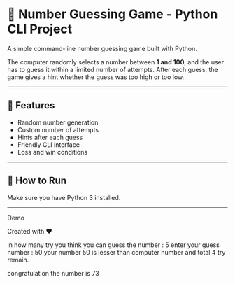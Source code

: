 # 🎯 Number Guessing Game - Python CLI Project

A simple command-line number guessing game built with Python.

The computer randomly selects a number between **1 and 100**, and the user has to guess it within a limited number of attempts. After each guess, the game gives a hint whether the guess was too high or too low.

---

## 📌 Features

- Random number generation
- Custom number of attempts
- Hints after each guess
- Friendly CLI interface
- Loss and win conditions

---

## 🚀 How to Run

Make sure you have Python 3 installed.

---
Demo 


Created with ❤️ 





in how many try you think you can guess the number : 5
enter your guess number : 50
your number 50 is lesser than computer number and total 4 try remain.

congratulation the number is 73

